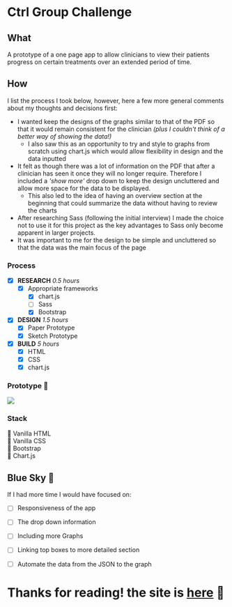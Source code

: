# Ctrl Group Challenge 

## What
A prototype of a one page app to allow clinicians to view their patients progress on certain treatments over an extended period of time. 

## How 
I list the process I took below, however, here a few more general comments about my thoughts and decisions first: 
* I wanted keep the designs of the graphs similar to that of the PDF so that it would remain consistent  for the clinician _*(plus I couldn't think of a better way of showing the data!)*_
    * I also saw this as an opportunity to try and style to graphs from scratch using chart.js which would allow flexibility in design and the data inputted 
* It felt as though there was a lot of information on the PDF that after a clinician has seen it once they will no longer require. Therefore I included a _*'show more'*_ drop down to keep the design uncluttered and allow more space for the data to be displayed. 
    * This also led to the idea of having an overview section at the beginning that could summarize the data without having to review the charts
* After researching Sass (following the initial interview) I made the choice not to use it for this project as the key advantages to Sass only become apparent in larger projects.
* It was important to me for the design to be simple and uncluttered so that the data was the main focus of the page

### Process
- [x] __RESEARCH__ _*0.5 hours*_ 
    - [x] Appropriate frameworks
        - [x] chart.js
        - [ ] Sass
        - [x] Bootstrap
- [x] __DESIGN__ _*1.5 hours*_ 
    - [x] Paper Prototype
    - [x] Sketch Prototype
- [x] __BUILD__ _*5 hours*_
    - [x] HTML
    - [x] CSS
    - [x] chart.js

### Prototype :art: 
![](https://files.gitter.im/Jen-Harris/cGGX/image.png)
### Stack 
:small_blue_diamond: Vanilla HTML   
:small_blue_diamond: Vanilla CSS  
:small_blue_diamond: Bootstrap  
:small_blue_diamond: Chart.js  


## Blue Sky :rainbow:
If I had more time I would have focused on:
- [ ] Responsiveness of the app 
- [ ] The drop down information 
- [ ] Including more Graphs 
- [ ] Linking top boxes to more detailed section
- [ ] Automate the data from the JSON to the graph 


# Thanks for reading! the site is [here](https://jen-harris.github.io/ctrl-group-test/) :eyes:



